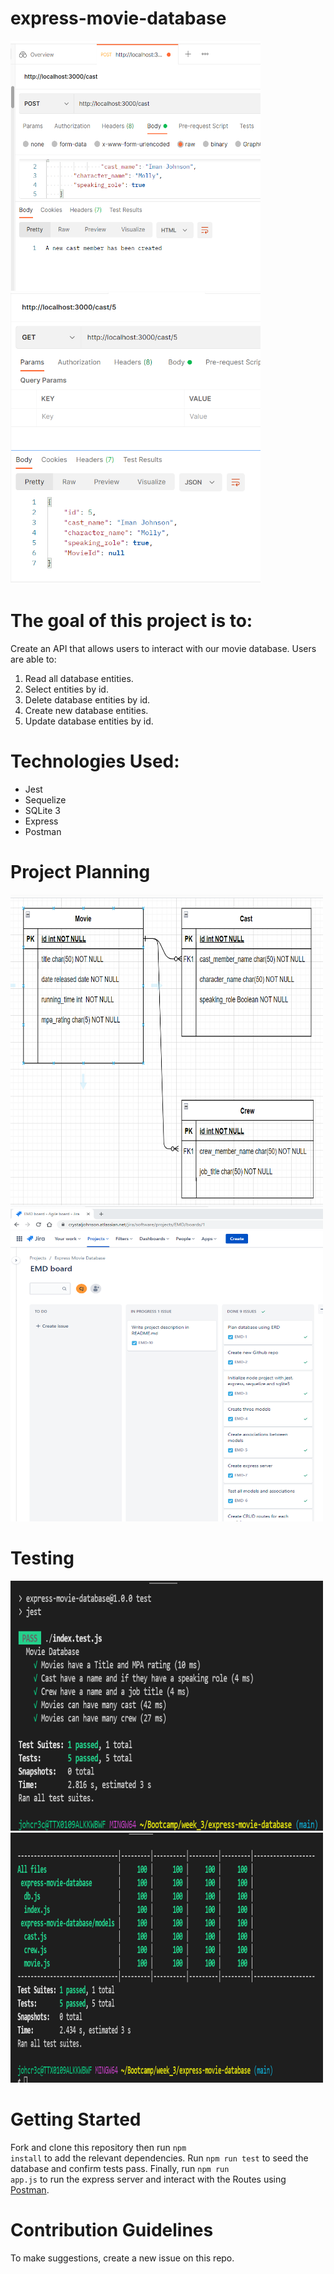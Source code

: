 # express-movie-database
<p float="left">
  <img src="public/post_cast.png" width="400" height="400" />
  <img src="public/get_cast_by_id.png" width="400 height="400"/>
</p>

# The goal of this project is to: 

Create an API that allows users to interact with our movie database.  Users are able to:
1. Read all database entities.<br>
2. Select entities by id.<br>
3. Delete database entities by id.<br>
4. Create new database entities.<br>
5. Update database entities by id.<br>

# Technologies Used:
<ul>
<li>Jest</li>
<li>Sequelize</li>
<li>SQLite 3</li>
<li>Express</li>
<li>Postman</li>
</ul>

# Project Planning                                                              
<p float="left">
  <img src="public/express-movie-ERD.png" width="500" height="500" />
  <img src="https://raw.githubusercontent.com/cpaynejohnson/express-movie-database/main/public/kanban.png" width="500" height="500" />
</p>
                                                                                                          
# Testing
<p float="left">
  <img src="public/test_file.png" width="500" height="400" />
  <img src="public/test_report.png" width="500" height="400" />
</p>
                                                     
# Getting Started

Fork and clone this repository then run <code class="w3-codespan">npm install</code> to add the relevant dependencies. Run <code class="w3-codespan">npm run test</code> to seed the database and confirm tests pass. Finally, run <code class="w3-codespan">npm run app.js</code> to run the express server and interact with the Routes using <a href="https://www.postman.com/">Postman</a>.

# Contribution Guidelines

To make suggestions, create a new issue on this repo.
